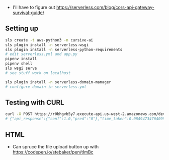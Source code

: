 - I'll have to figure out https://serverless.com/blog/cors-api-gateway-survival-guide/

## Setting up

```sh
sls create -t aws-python3 -n cursive-ai
sls plugin install -n serverless-wsgi
sls plugin install -n serverless-python-requirements
# edit serverless.yml and app.py
pipenv install
pipenv shell
sls wsgi serve
# see stuff work on localhost

sls plugin install -n serverless-domain-manager
# configure domain in serverless.yml
```

## Testing with CURL

```sh
curl -X POST https://r0bhgvb5y7.execute-api.us-west-2.amazonaws.com/dev/predict -H 'Content-Type: application/json' --data '{ "image": "data:image/png;base64,'$(base64 -i ../text_recognizer/tests/support/emnist/0.png)'", "predict_api_url": "https://1klwfmaohf.execute-api.us-west-2.amazonaws.com/dev/v1/predict" }'
# {"api_response":{"conf":1.0,"pred":"0"},"time_taken":0.08494734764099121}
```

## HTML

- Can spruce the file upload button up with https://codepen.io/stebaker/pen/tImBc

